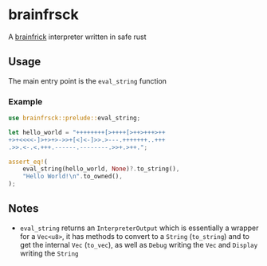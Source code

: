 # brainfrsck
A [brainfrick](https://en.wikipedia.org/wiki/Brainfuck) interpreter written in safe rust


## Usage
The main entry point is the `eval_string` function

### Example
```rust
use brainfrsck::prelude::eval_string;

let hello_world = "++++++++[>++++[>++>+++>++
+>+<<<<-]>+>+>->>+[<]<-]>>.>---.+++++++..+++
.>>.<-.<.+++.------.--------.>>+.>++.";

assert_eq!(
    eval_string(hello_world, None)?.to_string(),
    "Hello World!\n".to_owned(),
);

```

## Notes
- `eval_string` returns an `InterpreterOutput` which is essentially a wrapper for a `Vec<u8>`, it has methods to convert to a `String` (`to_string`) and to get the internal `Vec` (`to_vec`), as well as `Debug` writing the `Vec` and `Display` writing the `String`
